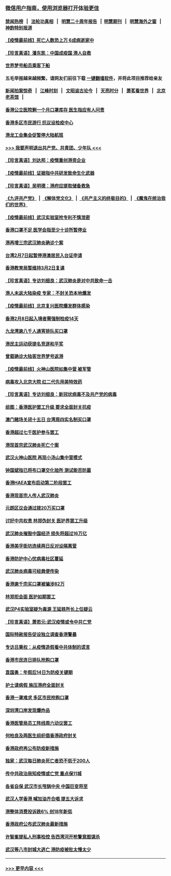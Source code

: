 ### [微信用户指南，使用浏览器打开体验更佳](https://github.com/gfw-breaker/banned-news1/blob/master/indexes/wechat-guide.md?t=0)
#### [禁闻热榜](热点新闻.md?t=0)  &nbsp;&nbsp;|&nbsp;&nbsp; [法轮功真相](https://github.com/gfw-breaker/truth/blob/master/README.md?t=0) &nbsp;&nbsp;|&nbsp;&nbsp; [明慧二十周年报告](https://github.com/gfw-breaker/mh-reports/blob/master/README.md?t=0) &nbsp;&nbsp;|&nbsp;&nbsp;[明慧期刊](https://github.com/gfw-breaker/mh-qikan) &nbsp;&nbsp;|&nbsp;&nbsp; [明慧海外之窗](https://github.com/gfw-breaker/mh-news/blob/master/README.md?t=0) &nbsp;&nbsp;|&nbsp;&nbsp; [神韵特别报道](https://github.com/gfw-breaker/mh-news/blob/master/shenyun.md?t=0)
#### [【疫情最前线】死亡人数恐上万 6成病逝家中](../pages/nsc415/n11856687.md?t=02101811) 
#### [【珍言真语】潘东凯：中国成疫国 港人自救](../pages/nsc415/n11856962.md?t=02101811) 
#### [世界梦号船员乘客下船](../pages/nsc415/n11856883.md?t=02101811) 
#### 五毛举报越来越频繁，请网友们前往下载 [一键翻墙软件](https://github.com/gfw-breaker/ssr-accounts)，并将此项目推荐给亲友
#### [新闻拍案惊奇](https://github.com/gfw-breaker/banned-news1/blob/master/pages/link4.md) &nbsp;&nbsp;|&nbsp;&nbsp; [江峰时刻](https://github.com/gfw-breaker/banned-news1/blob/master/pages/link4.md) &nbsp;&nbsp;|&nbsp;&nbsp; [文昭谈古论今](https://github.com/gfw-breaker/banned-news1/blob/master/pages/link4.md) &nbsp;&nbsp;|&nbsp;&nbsp; [天亮时分](https://github.com/gfw-breaker/banned-news1/blob/master/pages/link4.md) &nbsp;&nbsp;|&nbsp;&nbsp; [萧茗看世界](https://github.com/gfw-breaker/banned-news1/blob/master/pages/link4.md) &nbsp;&nbsp;|&nbsp;&nbsp; [北京老茶馆](https://github.com/gfw-breaker/banned-news1/blob/master/pages/link4.md) &nbsp;&nbsp;|&nbsp;&nbsp; 
#### [香港公立医院剩一个月口罩库存 医生指应有人问责](../pages/nsc415/n11856875.md?t=02101811) 
#### [香港多区市民游行 抗议设检疫中心](../pages/nsc415/n11856866.md?t=02101811) 
#### [港龙工会集会促暂停大陆航班](../pages/nsc415/n11856840.md?t=02101811) 
#### [>>> 我要声明退出共产党、共青团、少年队 <<<](https://github.com/begood0513/goodnews/blob/master/quit/letter.md) 
#### [【珍言真语】刘达邦：疫情重创港资企业](../pages/nsc415/n11854274.md?t=02101811) 
#### [【疫情最前线】证据指中共研发致命生化武器](../pages/nsc415/n11853087.md?t=02101811) 
#### [【珍言真语】吴明德：港府应提取储备救急](../pages/nsc415/n11852734.md?t=02101811) 
#### [《九评共产党》](https://github.com/begood0513/9ping.md/blob/master/README.md) &nbsp;|&nbsp; [《解体党文化》](../../../../jtdwh.md/blob/master/README.md)  &nbsp;|&nbsp; [《共产主义的终极目的》](../../../../gczydzjmd.md/blob/master/README.md) &nbsp;|&nbsp; [《魔鬼在统治我们的世界》](../../../../mgztzwmdsj.md/blob/master/README.md) 
#### [【疫情最前线】武汉实验室抢专利不慎泄密](../pages/nsc415/n11850310.md?t=02101811) 
#### [香港口罩不足 医学会指至少十诊所暂停业](../pages/nsc415/n11850301.md?t=02101811) 
#### [港再增三宗武汉肺炎确诊个案](../pages/nsc415/n11850328.md?t=02101811) 
#### [台湾2月7日起暂停港澳居民入台证申请](../pages/nsc415/n11850304.md?t=02101811) 
#### [香港教育局暂维持3月2日复课](../pages/nsc415/n11850260.md?t=02101811) 
#### [【珍言真语】专访刘细良：武汉肺炎是对中共致命一击](../pages/nsc415/n11849934.md?t=02101811) 
#### [港人未返大陆染疫 专家：不封关恐本地爆发](../pages/nsc415/n11848021.md?t=02101811) 
#### [【疫情最前线】北京复兴医院爆发群体感染](../pages/nsc415/n11847626.md?t=02101811) 
#### [香港2月8日起入境者需强制检疫14天](../pages/nsc415/n11847658.md?t=02101811) 
#### [九龙湾逾八千人通宵排队买口罩](../pages/nsc415/n11847647.md?t=02101811) 
#### [港民主运动获提名竞逐和平奖](../pages/nsc415/n11847633.md?t=02101811) 
#### [曾载确诊大陆客世界梦号返港](../pages/nsc415/n11847608.md?t=02101811) 
#### [【疫情最前线】火神山医院如集中营 被军管](../pages/nsc415/n11847524.md?t=02101811) 
#### [病毒攻入北京大院 红二代先用美特效药](../pages/nsc415/n11847427.md?t=02101811) 
#### [【珍言真语】专访刘细良：新冠状病毒不及共产党的病毒](../pages/nsc415/n11847164.md?t=02101811) 
#### [组图：香港医护罢工升级 要求全面封关抗疫](../pages/nsc415/n11844107.md?t=02101811) 
#### [澳门赌场关闭十五日 台湾周四实名制买口罩](../pages/nsc415/n11845083.md?t=02101811) 
#### [香港超过七千医护参与罢工](../pages/nsc415/n11845051.md?t=02101811) 
#### [港现首宗武汉肺炎死亡个案](../pages/nsc415/n11844998.md?t=02101811) 
#### [武汉火神山医院 再现小汤山集中营模式](../pages/nsc415/n11844763.md?t=02101811) 
#### [钟国斌指已将布口罩交化验所 测试能否防菌](../pages/nsc415/n11842783.md?t=02101811) 
#### [香港HAEA宣布启动第二阶段罢工](../pages/nsc415/n11842723.md?t=02101811) 
#### [香港现首宗人传人武汉肺炎](../pages/nsc415/n11842766.md?t=02101811) 
#### [元朗区议会通过拨20万买口罩](../pages/nsc415/n11842754.md?t=02101811) 
#### [讨好中共权贵 林郑伪封关 医护界罢工升级](../pages/nsc415/n11842359.md?t=02101811) 
#### [武汉肺炎摧毁中国经济 损失将超过16万亿](../pages/nsc415/n11839723.md?t=02101811) 
#### [香港美孚街坊连续两日反对设隔离营](../pages/nsc415/n11839962.md?t=02101811) 
#### [香港防护中心忧病毒社区蔓延](../pages/nsc415/n11839933.md?t=02101811) 
#### [武汉肺炎病毒可经粪便传染](../pages/nsc415/n11839939.md?t=02101811) 
#### [香港逾千宗买口罩被骗涉82万](../pages/nsc415/n11839914.md?t=02101811) 
#### [林郑拒会面 医护如期罢工](../pages/nsc415/n11839892.md?t=02101811) 
#### [武汉P4实验室疑为毒源 王延轶所长上位疑云](../pages/nsc415/n11835543.md?t=02101811) 
#### [【珍言真语】萧若元:武汉疫情或令中共亡党](../pages/nsc415/n11829394.md?t=02101811) 
#### [国际特赦报告促设独立调查香港警暴](../pages/nsc415/n11833845.md?t=02101811) 
#### [专访吕秉权：从疫情造假看中共体制的谎言](../pages/nsc415/n11833813.md?t=02101811) 
#### [香港市民连日排队抢购口罩](../pages/nsc415/n11833794.md?t=02101811) 
#### [袁国勇：年假后14日为防疫关键期](../pages/nsc415/n11831088.md?t=02101811) 
#### [护士请病假 施压港府全面封关](../pages/nsc415/n11831030.md?t=02101811) 
#### [香港一罩难求 多区市民抢购口罩](../pages/nsc415/n11831002.md?t=02101811) 
#### [深圳湾口岸发现爆炸品](../pages/nsc415/n11828802.md?t=02101811) 
#### [香港医管局员工阵线周六动议罢工](../pages/nsc415/n11828762.md?t=02101811) 
#### [何柏良及两医生组织倡香港政府封关](../pages/nsc415/n11828749.md?t=02101811) 
#### [香港政府再公布防疫新措施](../pages/nsc415/n11828716.md?t=02101811) 
#### [独家：武汉每日肺炎死亡者恐不低于200人](../pages/nsc415/n11828240.md?t=02101811) 
#### [传中共政治局知疫情或亡党 重点保11城](../pages/nsc415/n11828145.md?t=02101811) 
#### [各省自保 武汉市长甩锅中央 中国巨变将至](../pages/nsc415/n11828021.md?t=02101811) 
#### [武汉人学香港 喊加油齐合唱 提五大诉求](../pages/nsc415/n11827046.md?t=02101811) 
#### [港整体消费投诉跌6% 创18年新低](../pages/nsc415/n11817280.md?t=02101811) 
#### [香港政府公布武汉肺炎最新措施](../pages/nsc415/n11817152.md?t=02101811) 
#### [许智峯提私人刑事检控 告西湾河开枪警意图谋杀](../pages/nsc415/n11817132.md?t=02101811) 
#### [武汉等八市封城大逃亡 港防疫被批太慢太少](../pages/nsc415/n11817058.md?t=02101811) 

----
#### [ >>> 更早内容 <<< ](../indexes/nsc415-earlier.md)
